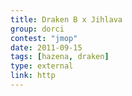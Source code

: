 ```yaml
--- 
title: Draken B x Jihlava
group: dorci
contest: "jmop"
date: 2011-09-15
tags: [hazena, draken]
type: external
link: http
---
```

